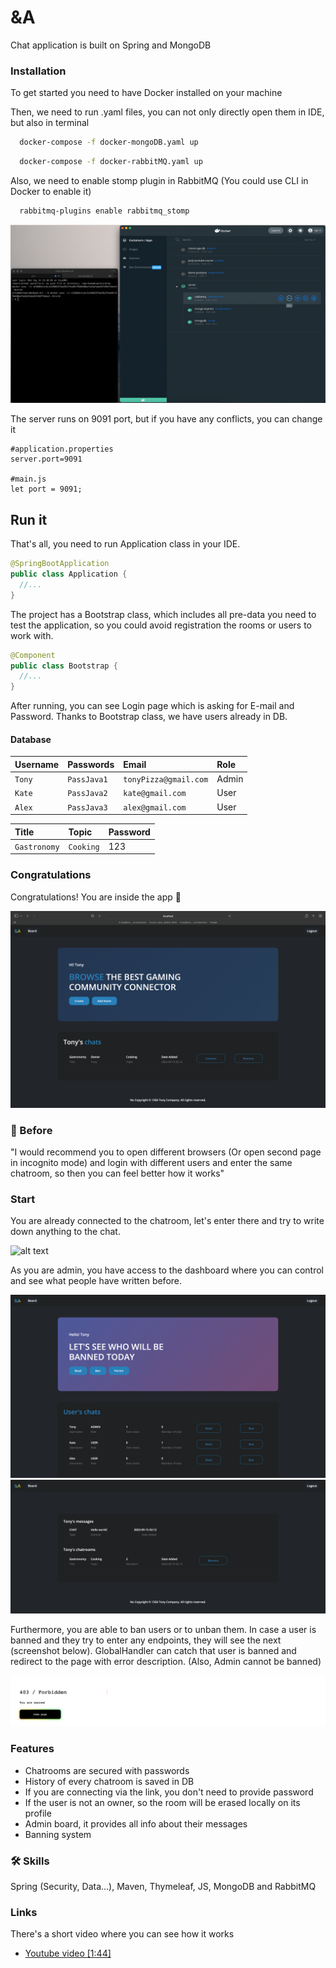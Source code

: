 
# &A

Chat application is built on Spring and MongoDB


### Installation

To get started you need to have Docker installed on your machine

Then, we need to run .yaml files, you can not only directly open them in IDE, but also in terminal

```bash
  docker-compose -f docker-mongoDB.yaml up
```
```bash
  docker-compose -f docker-rabbitMQ.yaml up
```
Also, we need to enable stomp plugin in RabbitMQ
(You could use CLI in Docker to enable it)

```bash
  rabbitmq-plugins enable rabbitmq_stomp
```

![alt text](./imgs/docker_cli.png)

The server runs on 9091 port, but if you have any conflicts, you can change it

```
#application.properties
server.port=9091

#main.js
let port = 9091;
```

## Run it

That's all, you need to run Application class in your IDE.
```java
@SpringBootApplication
public class Application {
  //...
}
```

The project has a Bootstrap class,
which  includes all pre-data you need to test the application,
so you could avoid registration the rooms or users to work with.

```java
@Component
public class Bootstrap {
  //...
}
```

After running, you can see Login page which is asking for E-mail and Password.
Thanks to Bootstrap class, we have users already in DB.

#### Database

| Username | Passwords   | Email                 | Role |
|:---------|:------------|:----------------------|:-----|
| `Tony`   | `PassJava1` | `tonyPizza@gmail.com` | Admin|
| `Kate`   | `PassJava2` | `kate@gmail.com`      | User |
| `Alex`   | `PassJava3` | `alex@gmail.com`      | User |

| Title  | Topic     | Password |
|:-------|:----------|:---------|
| `Gastronomy` | `Cooking` | 123      |

### Congratulations

Congratulations! You are inside the app 🎉

![alt text](./imgs/home.png)


### 🚀 Before
"I would recommend you to open different browsers (Or open second page in incognito mode) 
and login with different users and enter the same chatroom, 
so then you can feel better how it works"

###  Start
You are already connected to the chatroom, 
let's enter there and try to write down anything to the chat.

![alt text](./imgs/chat_messages.gif)

As you are admin, you have access to the dashboard 
where you can control and see what people have written before.

![alt text](./imgs/adminBoard.png)
![alt text](./imgs/messages.png)

Furthermore, you are able to ban users or to unban them. 
In case a user is banned and they try to enter any endpoints, they will see the next (screenshot below).
GlobalHandler can catch that user is banned and redirect to the page with error description. (Also, Admin cannot be banned)

![alt text](./imgs/banned.png)

### Features

- Chatrooms are secured with passwords
- History of every chatroom is saved in DB
- If you are connecting via the link, you don't need to provide password
- If the user is not an owner, so the room will be erased locally on its profile
- Admin board, it provides all info about their messages
- Banning system


### 🛠 Skills
Spring (Security, Data...), Maven, Thymeleaf, JS, MongoDB and RabbitMQ

### Links

There's a short video where you can see how it works

- [Youtube video [1:44]](https://www.youtube.com/watch?v=VDEaEaWzu_E&ab_channel=JessieCasey)
